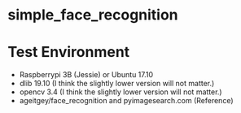 # simple_face_recognition

# Test Environment
- Raspberrypi 3B (Jessie) or Ubuntu 17.10
- dlib 19.10 (I think the slightly lower  version will not matter.)
- opencv 3.4 (I think the slightly lower version will not matter.)
- ageitgey/face_recognition and pyimagesearch.com (Reference)

